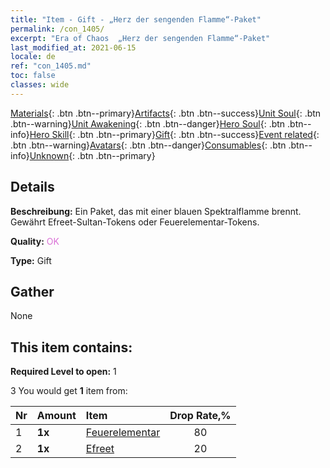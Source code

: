 ```yaml
---
title: "Item - Gift - „Herz der sengenden Flamme“-Paket"
permalink: /con_1405/
excerpt: "Era of Chaos  „Herz der sengenden Flamme“-Paket"
last_modified_at: 2021-06-15
locale: de
ref: "con_1405.md"
toc: false
classes: wide
---
```

 [Materials](/ItemsDE/){: .btn .btn--primary}[Artifacts](/ItemsDE/Artifacts/){: .btn .btn--success}[Unit Soul](/ItemsDE/UnitSoul/){: .btn .btn--warning}[Unit Awakening](/ItemsDE/UnitAwakening/){: .btn .btn--danger}[Hero Soul](/ItemsDE/HeroSoul/){: .btn .btn--info}[Hero Skill](/ItemsDE/HeroSkill/){: .btn .btn--primary}[Gift](/ItemsDE/Gift/){: .btn .btn--success}[Event related](/ItemsDE/Events/){: .btn .btn--warning}[Avatars](/ItemsDE/Avatars/){: .btn .btn--danger}[Consumables](/ItemsDE/Consumables/){: .btn .btn--info}[Unknown](/ItemsDE/Unknown/){: .btn .btn--primary}

## Details
 **Beschreibung:** Ein Paket, das mit einer blauen Spektralflamme brennt. Gewährt Efreet-Sultan-Tokens oder Feuerelementar-Tokens.

 **Quality:** <span style="color: #DA70D6">OK</span>

 **Type:** Gift

## Gather

  None

## This item contains:

 **Required Level to open:** 1

 3 You would get **1** item  from:

  | Nr | Amount |     Item    | Drop Rate,% |
  |:---|:-------|:------------|:---------:|
  | 1 |  **1x** | [Feuerelementar](/ItemsDE/unt_265/) | 80 | 
  | 2 |  **1x** | [Efreet](/ItemsDE/unt_231/) | 20 | 
